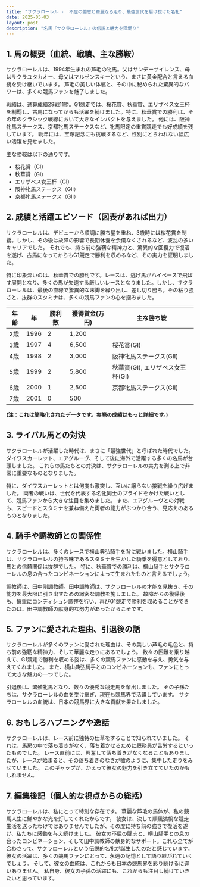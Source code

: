 ```yaml
---
title: "サクラローレル -  不屈の闘志と華麗なる走り、最強世代を駆け抜けた名牝"
date: 2025-05-03
layout: post
description: "名馬『サクラローレル』の伝説と魅力を深堀り"
---
```


## 1. 馬の概要（血統、戦績、主な勝鞍）

サクラローレルは、1994年生まれの芦毛の牝馬。父はサンデーサイレンス、母はサクラユタカオー、母父はマルゼンスキーという、まさに黄金配合と言える血統を受け継いでいます。  芦毛の美しい体躯と、その中に秘められた驚異的なパワーは、多くの競馬ファンを魅了しました。

戦績は、通算成績29戦11勝。G1競走では、桜花賞、秋華賞、エリザベス女王杯を制覇し、古馬になってからも活躍を続けました。特に、秋華賞での勝利は、その年のクラシック戦線において大きなインパクトを与えました。  他には、阪神牝馬ステークス、京都牝馬ステークスなど、牝馬限定の重賞競走でも好成績を残しています。  晩年には、宝塚記念にも挑戦するなど、性別にとらわれない幅広い活躍を見せました。

主な勝鞍は以下の通りです。

* 桜花賞（GI）
* 秋華賞（GI）
* エリザベス女王杯（GI）
* 阪神牝馬ステークス（GII）
* 京都牝馬ステークス（GII）


## 2. 成績と活躍エピソード（図表があれば出力）

サクラローレルは、デビューから順調に勝ち星を重ね、3歳時には桜花賞を制覇。しかし、その後は故障の影響で長期休養を余儀なくされるなど、波乱の多いキャリアでした。  それでも、持ち前の強靭な精神力と、驚異的な回復力で復活を遂げ、古馬になってからもG1競走で勝利を収めるなど、その実力を証明しました。

特に印象深いのは、秋華賞での勝利です。レースは、逃げ馬がハイペースで飛ばす展開となり、多くの馬が失速する厳しいレースとなりました。しかし、サクラローレルは、最後の直線で驚異的な末脚を繰り出し、差し切り勝ち。その粘り強さと、抜群のスタミナは、多くの競馬ファンの心を掴みました。

| 年齢 | 年 | 勝利数 | 獲得賞金(万円) | 主な勝ち鞍 |
|---|---|---|---|---|
| 2歳 | 1996 | 2 | 1,200 |  |
| 3歳 | 1997 | 4 | 6,500 | 桜花賞(GI) |
| 4歳 | 1998 | 2 | 3,000 | 阪神牝馬ステークス(GII) |
| 5歳 | 1999 | 2 | 5,800 | 秋華賞(GI), エリザベス女王杯(GI) |
| 6歳 | 2000 | 1 | 2,500 | 京都牝馬ステークス(GII) |
| 7歳 | 2001 | 0 | 500 |  |

**(注：これは簡略化されたデータです。実際の成績はもっと詳細です。)**


## 3. ライバル馬との対決

サクラローレルが活躍した時代は、まさに「最強世代」と呼ばれた時代でした。  ダイワスカーレット、エアグルーヴ、そして後に海外で活躍する多くの名馬が台頭しました。  これらの馬たちとの対決は、サクラローレルの実力を測る上で非常に重要なものとなりました。

特に、ダイワスカーレットとは何度も激突し、互いに譲らない接戦を繰り広げました。  両者の戦いは、世代を代表する名牝同士のプライドをかけた戦いとして、競馬ファンから大きな注目を集めました。  また、エアグルーヴとの対戦も、スピードとスタミナを兼ね備えた両者の能力がぶつかり合う、見応えのあるものとなりました。


## 4. 騎手や調教師との関係性

サクラローレルは、多くのレースで横山典弘騎手を背に戦いました。横山騎手は、サクラローレルの持ち味であるスタミナを生かした騎乗を得意としており、馬との信頼関係は抜群でした。  特に、秋華賞での勝利は、横山騎手とサクラローレルの息の合ったコンビネーションによって生まれたものと言えるでしょう。

調教師は、田中剛調教師。田中調教師は、サクラローレルの才能を見抜き、その能力を最大限に引き出すための緻密な調教を施しました。  故障からの復帰後も、慎重にコンディション調整を行い、再びG1競走で勝利を収めることができたのは、田中調教師の献身的な努力があったからこそです。


## 5. ファンに愛された理由、引退後の話

サクラローレルが多くのファンに愛された理由は、その美しい芦毛の毛色と、持ち前の強靭な精神力、そして華麗な走りにあるでしょう。  数々の困難を乗り越えて、G1競走で勝利を収める姿は、多くの競馬ファンに感動を与え、勇気を与えてくれました。  また、横山典弘騎手とのコンビネーションも、ファンにとって大きな魅力の一つでした。

引退後は、繁殖牝馬となり、数々の優秀な競走馬を輩出しました。  その子孫たちは、サクラローレルの血を受け継ぎ、現在も競馬界で活躍しています。  サクラローレルの血統は、日本の競馬界に大きな貢献を果たしました。


## 6. おもしろハプニングや逸話

サクラローレルは、レース前に独特の仕草をすることで知られていました。  それは、馬房の中で落ち着きがなく、落ち着かせるために厩務員が苦労するといったものでした。  レース直前には、興奮して落ち着きがなくなることもありましたが、レースが始まると、その落ち着きのなさが嘘のように、集中した走りをみせていました。  このギャップが、かえって彼女の魅力を引き立てていたのかもしれません。


## 7. 編集後記（個人的な視点からの総括）

サクラローレルは、私にとって特別な存在です。  華麗な芦毛の馬体が、私の競馬人生に鮮やかな光を灯してくれたからです。  彼女は、決して順風満帆な競走生活を送ったわけではありませんでしたが、その度に持ち前の強さで復活を遂げ、私たちに感動を与え続けました。  彼女の不屈の闘志と、横山騎手との息の合ったコンビネーション、そして田中調教師の献身的なサポート。これら全てが合わさって、サクラローレルという伝説的名牝が誕生したのだと感じています。  彼女の活躍は、多くの競馬ファンにとって、永遠の記憶として語り継がれていくでしょう。  そして、彼女の血統は、これからも日本の競馬界を彩り続けるに違いありません。  私自身、彼女の子孫の活躍にも、これからも注目し続けていきたいと思っています。
